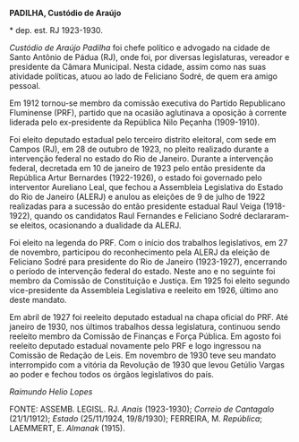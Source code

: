 **PADILHA, Custódio de Araújo**

\* dep. est. RJ 1923-1930.

*Custódio de Araújo Padilha* foi chefe político e advogado na cidade de
Santo Antônio de Pádua (RJ), onde foi, por diversas legislaturas,
vereador e presidente da Câmara Municipal. Nesta cidade, assim como nas
suas atividade políticas, atuou ao lado de Feliciano Sodré, de quem era
amigo pessoal.

Em 1912 tornou-se membro da comissão executiva do Partido Republicano
Fluminense (PRF), partido que na ocasião aglutinava a oposição à
corrente liderada pelo ex-presidente da República Nilo Peçanha
(1909-1910).

Foi eleito deputado estadual pelo terceiro distrito eleitoral, com sede
em Campos (RJ), em 28 de outubro de 1923, no pleito realizado durante a
intervenção federal no estado do Rio de Janeiro. Durante a intervenção
federal, decretada em 10 de janeiro de 1923 pelo então presidente da
República Artur Bernardes (1922-1926), o estado foi governado pelo
interventor Aureliano Leal, que fechou a Assembleia Legislativa do
Estado do Rio de Janeiro (ALERJ) e anulou as eleições de 9 de julho de
1922 realizadas para a sucessão do então presidente estadual Raul Veiga
(1918-1922), quando os candidatos Raul Fernandes e Feliciano Sodré
declararam-se eleitos, ocasionando a dualidade da ALERJ.

Foi eleito na legenda do PRF. Com o início dos trabalhos legislativos,
em 27 de novembro, participou do reconhecimento pela ALERJ da eleição de
Feliciano Sodré para presidente do Rio de Janeiro (1923-1927),
encerrando o período de intervenção federal do estado. Neste ano e no
seguinte foi membro da Comissão de Constituição e Justiça. Em 1925 foi
eleito segundo vice-presidente da Assembleia Legislativa e reeleito em
1926, último ano deste mandato.

Em abril de 1927 foi reeleito deputado estadual na chapa oficial do PRF.
Até janeiro de 1930, nos últimos trabalhos dessa legislatura, continuou
sendo reeleito membro da Comissão de Finanças e Força Pública. Em agosto
foi reeleito deputado estadual novamente pelo PRF e logo ingressou na
Comissão de Redação de Leis. Em novembro de 1930 teve seu mandato
interrompido com a vitória da Revolução de 1930 que levou Getúlio Vargas
ao poder e fechou todos os órgãos legislativos do país.

*Raimundo Helio Lopes*

FONTE: ASSEMB. LEGISL. RJ. *Anais* (1923-1930); *Correio de Cantagalo*
(21/1/1912); *Estado* (25/11/1924, 19/8/1930); FERREIRA, M. *República*;
LAEMMERT, E. *Almanak* (1915).
